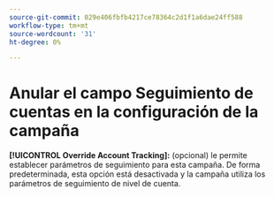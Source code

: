 ```yaml
---
source-git-commit: 029e406fbfb4217ce78364c2d1f1a6dae24ff588
workflow-type: tm+mt
source-wordcount: '31'
ht-degree: 0%

---
```

# Anular el campo Seguimiento de cuentas en la configuración de la campaña

**[!UICONTROL Override Account Tracking]:** (opcional) le permite establecer parámetros de seguimiento para esta campaña. De forma predeterminada, esta opción está desactivada y la campaña utiliza los parámetros de seguimiento de nivel de cuenta.
